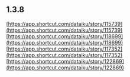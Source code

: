 ## 1.3.8

[https://app.shortcut.com/dataiku/story/115739](https://app.shortcut.com/dataiku/story/115739)
[https://app.shortcut.com/dataiku/story/118699](https://app.shortcut.com/dataiku/story/118699)
[https://app.shortcut.com/dataiku/story/117352](https://app.shortcut.com/dataiku/story/117352)
[https://app.shortcut.com/dataiku/story/122869](https://app.shortcut.com/dataiku/story/122869)


